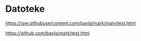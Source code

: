 # Datoteke

https://raw.githubusercontent.com/bavla/mark/main/test.html

https://github.com/bavla/mark/test.html
